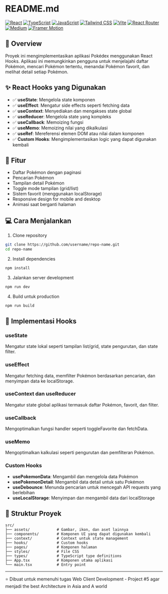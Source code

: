 # README.md

[![React](https://img.shields.io/badge/React-61DAFB?style=flat-square&logo=react&logoColor=black)](https://reactjs.org/)
[![TypeScript](https://img.shields.io/badge/TypeScript-3178C6?style=flat-square&logo=typescript&logoColor=white)](https://www.typescriptlang.org/)
[![JavaScript](https://img.shields.io/badge/JavaScript-F7DF1E?style=flat-square&logo=javascript&logoColor=black)](https://developer.mozilla.org/en-US/docs/Web/JavaScript)
[![Tailwind CSS](https://img.shields.io/badge/Tailwind_CSS-06B6D4?style=flat-square&logo=tailwindcss&logoColor=white)](https://tailwindcss.com/)
[![Vite](https://img.shields.io/badge/Vite-646CFF?style=flat-square&logo=vite&logoColor=white)](https://vitejs.dev/)
[![React Router](https://img.shields.io/badge/React_Router-CA4245?style=flat-square&logo=reactrouter&logoColor=white)](https://reactrouter.com/)
[![Medium](https://img.shields.io/badge/Medium-000000?style=flat-square&logo=medium&logoColor=white)](https://bit.ly/3Stx0RP)
[![Framer Motion](https://img.shields.io/badge/Framer_Motion-0055FF?style=flat-square&logo=framer&logoColor=white)](https://www.framer.com/motion/)

## 📝 Overview
Proyek ini mengimplementasikan aplikasi Pokédex menggunakan React Hooks. Aplikasi ini memungkinkan pengguna untuk menjelajahi daftar Pokémon, mencari Pokémon tertentu, menandai Pokémon favorit, dan melihat detail setiap Pokémon.

## ✨ React Hooks yang Digunakan
- ✅ **useState**: Mengelola state komponen
- ✅ **useEffect**: Mengatur side effects seperti fetching data
- ✅ **useContext**: Menyediakan dan mengakses state global
- ✅ **useReducer**: Mengelola state yang kompleks
- ✅ **useCallback**: Memoizing fungsi
- ✅ **useMemo**: Memoizing nilai yang dikalkulasi
- ✅ **useRef**: Mereferensi elemen DOM atau nilai dalam komponen
- ✅ **Custom Hooks**: Mengimplementasikan logic yang dapat digunakan kembali

## 🚀 Fitur
- Daftar Pokémon dengan paginasi
- Pencarian Pokémon
- Tampilan detail Pokémon
- Toggle mode tampilan (grid/list)
- Sistem favorit (menggunakan localStorage)
- Responsive design for mobile and desktop
- Animasi saat berganti halaman

## 💻 Cara Menjalankan
1. Clone repository
```bash
git clone https://github.com/username/repo-name.git
cd repo-name
```

2. Install dependencies
```bash
npm install
```

3. Jalankan server development
```bash
npm run dev
```

4. Build untuk production
```bash
npm run build
```

## 🧠 Implementasi Hooks

### useState
Mengatur state lokal seperti tampilan list/grid, state pengurutan, dan state filter.

### useEffect
Mengatur fetching data, memfilter Pokémon berdasarkan pencarian, dan menyimpan data ke localStorage.

### useContext dan useReducer
Mengatur state global aplikasi termasuk daftar Pokémon, favorit, dan filter.

### useCallback
Mengoptimalkan fungsi handler seperti toggleFavorite dan fetchData.

### useMemo
Mengoptimalkan kalkulasi seperti pengurutan dan pemfilteran Pokémon.

### Custom Hooks
- **usePokemonData**: Mengambil dan mengelola data Pokémon
- **usePokemonDetail**: Mengambil data detail untuk satu Pokémon
- **useDebounce**: Menunda pencarian untuk mencegah API requests yang berlebihan
- **useLocalStorage**: Menyimpan dan mengambil data dari localStorage

## 📂 Struktur Proyek
```
src/
├── assets/            # Gambar, ikon, dan aset lainnya
├── components/        # Komponen UI yang dapat digunakan kembali
├── context/           # Context untuk state management
├── hooks/             # Custom hooks
├── pages/             # Komponen halaman
├── styles/            # File CSS
├── types/             # TypeScript type definitions
├── App.tsx            # Komponen utama aplikasi
└── main.tsx           # Entry point
```

---

⭐ Dibuat untuk memenuhi tugas Web Client Development - Project #5 agar menjadi the best Architecture in Asia and A world
